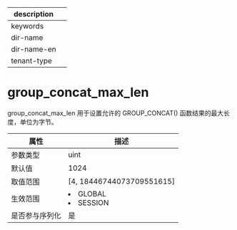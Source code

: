 |description||
|---|---|
|keywords||
|dir-name||
|dir-name-en||
|tenant-type||

# group_concat_max_len

group_concat_max_len 用于设置允许的 GROUP_CONCAT() 函数结果的最大长度，单位为字节。

| **属性**  |                                                   **描述**                                                   |
|---------|------------------------------------------------------------------------------------------------------------|
| 参数类型    | uint                    |
| 默认值     | 1024                    |
| 取值范围    | \[4, 18446744073709551615\]                                                                                |
| 生效范围    | <li> GLOBAL   <li> SESSION    |
| 是否参与序列化 | 是                       |
